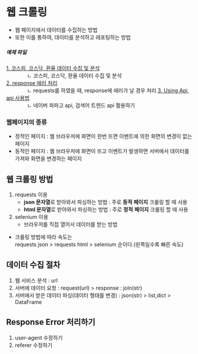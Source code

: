 # 웹 크롤링

- 웹 페이지에서 데이터를 수집하는 방법 
- 또한 이를 통하여, 데이터를 분석하고 레포팅하는 방법   

##### 예제 파일
[1. 코스피, 코스닥, 환율 데이터 수집 및 분석](./1.reuqests_and_analysis.ipynb)  
    ㄴ 코스피, 코스닥, 환율 데이터 수집 및 분석  
[2. response 에러 처리](./2.response_error_handling.ipynb)  
    ㄴ requests를 하였을 때, response에 에러가 날 경우 처리
[3. Using Api, api 사용법](./3.UsingApi.ipynb)  
    ㄴ 네이버 파파고 api, 검색어 트렌드 api 활용하기

### 웹페이지의 종류

- 정적인 페이지 : 웹 브라우저에 화면이 한번 뜨면 이벤트에 의한 화면의 변경이 없는 페이지  
- 동적인 페이지 : 웹 브라우저에 화면이 뜨고 이벤트가 발생하면 서버에서 데이터를 가져와 화면을 변경하는 페이지  

## 웹 크롤링 방법

1. requests 이용
    - **json 문자열**로 받아와서 파싱하는 방법 : 주로 **동적 페이지** 크롤링 할 때 사용  
    - **html 문자열**로 받아와서 파싱하는 방법 : 주로 **정적** **페이지** 크롤링 할 때 사용  
2. selenium 이용
    - 브라우저를 직접 열어서 데이터를 받는 방법  

- 크롤링 방법에 따라 속도는  
requests json > requests html > selenium 순이다.(왼쪽일수록 빠른 속도)  
  
## 데이터 수집 절차

1. 웹 서비스 분석 : url
2. 서버에 데이터 요청 : request(url) > response : join(str)
3. 서버에서 받은 데이터 파싱(데이터 형태를 변경) : json(str) > list,dict > DataFrame
  
## Response Error 처리하기
1. user-agent 수정하기  
2. referer 수정하기  